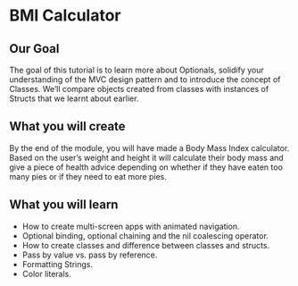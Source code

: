 

#  BMI Calculator

## Our Goal

The goal of this tutorial is to learn more about Optionals, solidify your understanding of the MVC design pattern and to introduce the concept of Classes. We’ll compare objects created from classes with instances of Structs that we learnt about earlier. 

## What you will create

By the end of the module, you will have made a Body Mass Index calculator. Based on the user’s weight and height it will calculate their body mass and give a piece of health advice depending on whether if they have eaten too many pies or if they need to eat more pies. 

## What you will learn

* How to create multi-screen apps with animated navigation.
* Optional binding, optional chaining and the nil coalescing operator.
* How to create classes and difference between classes and structs. 
* Pass by value vs. pass by reference. 
* Formatting Strings. 
* Color literals.




